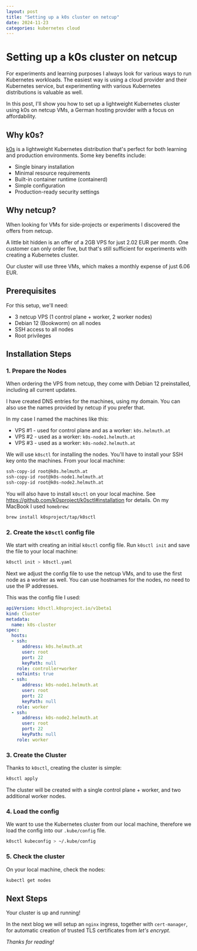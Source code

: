 ```yaml
---
layout: post
title: "Setting up a k0s cluster on netcup"
date: 2024-11-23
categories: kubernetes cloud
---
```


# Setting up a k0s cluster on netcup

For experiments and learning purposes I always look for various ways to run Kubernetes workloads.
The easiest way is using a cloud provider and their Kubernetes service, but experimenting with various Kubernetes distributions is valuable as well.

In this post, I'll show you how to set up a lightweight Kubernetes cluster using k0s on netcup VMs, a German hosting provider with a focus on affordability.

## Why k0s?

[k0s](https://k0sproject.io/) is a lightweight Kubernetes distribution that's perfect for both learning and production environments. Some key benefits include:

- Single binary installation
- Minimal resource requirements
- Built-in container runtime (containerd)
- Simple configuration
- Production-ready security settings

## Why netcup?

When looking for VMs for side-projects or experiments I discovered the offers from netcup.

A little bit hidden is an offer of a 2GB VPS for just 2.02 EUR per month.
One customer can only order five, but that's still sufficient for experiments with creating a Kubernetes cluster.

Our cluster will use three VMs, which makes a monthly expense of just 6.06 EUR.

## Prerequisites

For this setup, we'll need:
- 3 netcup VPS (1 control plane + worker, 2 worker nodes)
- Debian 12 (Bookworm) on all nodes
- SSH access to all nodes
- Root privileges

## Installation Steps

### 1. Prepare the Nodes

When ordering the VPS from netcup, they come with Debian 12 preinstalled, including all current updates.

I have created DNS entries for the machines, using my domain.
You can also use the names provided by netcup if you prefer that.

In my case I named the machines like this:

* VPS #1 - used for control plane and as a worker: `k0s.helmuth.at`
* VPS #2 - used as a worker: `k0s-node1.helmuth.at`
* VPS #3 - used as a worker: `k0s-node2.helmuth.at`

We will use `k0sctl` for installing the nodes.
You'll have to install your SSH key onto the machines.
From your local machine:

```bash
ssh-copy-id root@k0s.helmuth.at
ssh-copy-id root@k0s-node1.helmuth.at
ssh-copy-id root@k0s-node2.helmuth.at
```

You will also have to install `k0sctl` on your local machine.
See https://github.com/k0sproject/k0sctl#installation for details.
On my MacBook I used `homebrew`:

```bash
brew install k0sproject/tap/k0sctl
```

### 2. Create the `k0sctl` config file

We start with creating an initial `k0sctl` config file.
Run `k0sctl init` and save the file to your local machine:

```bash
k0sctl init > k0sctl.yaml
```

Next we adjust the config file to use the netcup VMs, and to use the first node as a worker as well.
You can use hostnames for the nodes, no need to use the IP addresses.

This was the config file I used:

```yaml
apiVersion: k0sctl.k0sproject.io/v1beta1
kind: Cluster
metadata:
  name: k0s-cluster
spec:
  hosts:
  - ssh:
      address: k0s.helmuth.at
      user: root
      port: 22
      keyPath: null
    role: controller+worker
    noTaints: true
  - ssh:
      address: k0s-node1.helmuth.at
      user: root
      port: 22
      keyPath: null
    role: worker
  - ssh:
      address: k0s-node2.helmuth.at
      user: root
      port: 22
      keyPath: null
    role: worker
```

### 3. Create the Cluster

Thanks to `k0sctl`, creating the cluster is simple:

```bash
k0sctl apply
```

The cluster will be created with a single control plane + worker, and two additional worker nodes.

### 4. Load the config

We want to use the Kubernetes cluster from our local machine, therefore we load the config into our `.kube/config` file.

```bash
k0sctl kubeconfig > ~/.kube/config
```

### 5. Check the cluster

On your local machine, check the nodes:

```bash
kubectl get nodes
```

## Next Steps

Your cluster is up and running!

In the next blog we will setup an `nginx` ingress, together with `cert-manager`, for automatic creation of trusted TLS certificates from _let's encrypt_.

_Thanks for reading!_